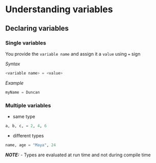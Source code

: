 # Understanding variables

## Declaring variables

### Single variables
You provide the `variable name` and assign it a `value` using `=` sign

*Syntax*
```python
<variable name> = <value>
```

*Example*
```python
myName = Duncan
```

### Multiple variables
- same type
```python
a, b, c, = 2, 4, 6
```

- different types
```python
name, age = "Maya", 24
```

***NOTE:*** - Types are evaluated at run time and not during compile time
